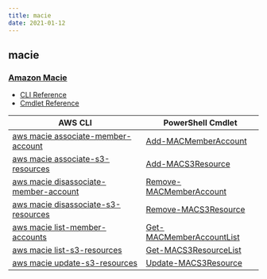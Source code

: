 ```yaml
---
title: macie
date: 2021-01-12
---
```


## macie

### [Amazon Macie](https://aws.amazon.com/macie/)

* [CLI Reference](https://docs.aws.amazon.com/cli/latest/reference/macie/index.html)
* [Cmdlet Reference](https://docs.aws.amazon.com/powershell/latest/reference/items/Amazon_Macie_cmdlets.html)

|AWS CLI|PowerShell Cmdlet|
|----|----|
|[aws macie associate-member-account](https://docs.aws.amazon.com/cli/latest/reference/macie/associate-member-account.html)|[Add-MACMemberAccount](https://docs.aws.amazon.com/powershell/latest/reference/items/Add-MACMemberAccount.html)|
|[aws macie associate-s3-resources](https://docs.aws.amazon.com/cli/latest/reference/macie/associate-s3-resources.html)|[Add-MACS3Resource](https://docs.aws.amazon.com/powershell/latest/reference/items/Add-MACS3Resource.html)|
|[aws macie disassociate-member-account](https://docs.aws.amazon.com/cli/latest/reference/macie/disassociate-member-account.html)|[Remove-MACMemberAccount](https://docs.aws.amazon.com/powershell/latest/reference/items/Remove-MACMemberAccount.html)|
|[aws macie disassociate-s3-resources](https://docs.aws.amazon.com/cli/latest/reference/macie/disassociate-s3-resources.html)|[Remove-MACS3Resource](https://docs.aws.amazon.com/powershell/latest/reference/items/Remove-MACS3Resource.html)|
|[aws macie list-member-accounts](https://docs.aws.amazon.com/cli/latest/reference/macie/list-member-accounts.html)|[Get-MACMemberAccountList](https://docs.aws.amazon.com/powershell/latest/reference/items/Get-MACMemberAccountList.html)|
|[aws macie list-s3-resources](https://docs.aws.amazon.com/cli/latest/reference/macie/list-s3-resources.html)|[Get-MACS3ResourceList](https://docs.aws.amazon.com/powershell/latest/reference/items/Get-MACS3ResourceList.html)|
|[aws macie update-s3-resources](https://docs.aws.amazon.com/cli/latest/reference/macie/update-s3-resources.html)|[Update-MACS3Resource](https://docs.aws.amazon.com/powershell/latest/reference/items/Update-MACS3Resource.html)|

